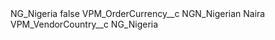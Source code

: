 <?xml version="1.0" encoding="UTF-8"?>
<CustomMetadata xmlns="http://soap.sforce.com/2006/04/metadata" xmlns:xsi="http://www.w3.org/2001/XMLSchema-instance" xmlns:xsd="http://www.w3.org/2001/XMLSchema">
    <label>NG_Nigeria</label>
    <protected>false</protected>
    <values>
        <field>VPM_OrderCurrency__c</field>
        <value xsi:type="xsd:string">NGN_Nigerian Naira</value>
    </values>
    <values>
        <field>VPM_VendorCountry__c</field>
        <value xsi:type="xsd:string">NG_Nigeria</value>
    </values>
</CustomMetadata>

